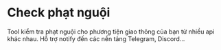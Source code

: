 # Check phạt nguội

Tool kiểm tra phạt nguội cho phương tiện giao thông của bạn từ nhiều api khác nhau. Hỗ trợ notify đến các nền tảng Telegram, Discord...
